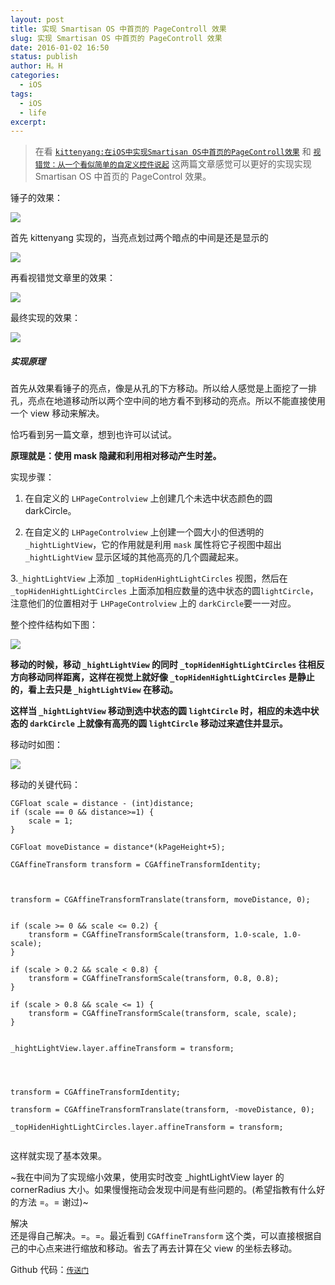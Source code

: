 ```yaml
---
layout: post
title: 实现 Smartisan OS 中首页的 PageControll 效果
slug: 实现 Smartisan OS 中首页的 PageControll 效果
date: 2016-01-02 16:50
status: publish
author: H。H
categories: 
  - iOS
tags:
  - iOS
  - life
excerpt: 
---
```


> 在看 [`kittenyang:在iOS中实现Smartisan OS中首页的PageControll效果`](http://kittenyang.com/pagecontrol/) 和 [`视错觉：从一个看似简单的自定义控件说起`](http://www.cnblogs.com/ludashi/p/4994520.html) 这两篇文章感觉可以更好的实现实现 Smartisan OS 中首页的 PageControl 效果。

锤子的效果：

![](https://linsyorozuya.com/content/images/2016/01/2014-11-10-22_03_58.gif)

首先 kittenyang 实现的，当亮点划过两个暗点的中间是还是显示的

![](https://linsyorozuya.com/content/images/2016/01/2014-11-10-22_43_44.gif)

再看视错觉文章里的效果：

![](https://linsyorozuya.com/content/images/2016/01/545446-20151125131300812-815351965.gif)

最终实现的效果：

![](https://linsyorozuya.com/content/images/2016/01/c667f932a455b121f1934c8c5b754f34.gif)

##### 实现原理

首先从效果看锤子的亮点，像是从孔的下方移动。所以给人感觉是上面挖了一排孔，亮点在地道移动所以两个空中间的地方看不到移动的亮点。所以不能直接使用一个 view 移动来解决。

恰巧看到另一篇文章，想到也许可以试试。

**原理就是：使用 mask 隐藏和利用相对移动产生时差。**

实现步骤：

1. 在自定义的 `LHPageControlview` 上创建几个未选中状态颜色的圆 darkCircle。

2. 在自定义的 `LHPageControlview` 上创建一个圆大小的但透明的`_hightLightView`，它的作用就是利用 `mask` 属性将它子视图中超出 `_hightLightView` 显示区域的其他高亮的几个圆藏起来。

3.`_hightLightView` 上添加 `_topHidenHightLightCircles` 视图，然后在 `_topHidenHightLightCircles` 上面添加相应数量的选中状态的圆`lightCircle`，注意他们的位置相对于 `LHPageControlview` 上的 `darkCircle`要一一对应。

整个控件结构如下图：

![](https://linsyorozuya.com/content/images/2016/01/B8150BBE-FF77-4F04-BFA9-0A682359896E.png)

**移动的时候，移动 `_hightLightView` 的同时 `_topHidenHightLightCircles` 往相反方向移动同样距离，这样在视觉上就好像 `_topHidenHightLightCircles` 是静止的，看上去只是 `_hightLightView` 在移动。**

**这样当 `_hightLightView` 移动到选中状态的圆 `lightCircle` 时，相应的未选中状态的 `darkCircle` 上就像有高亮的圆 `lightCircle` 移动过来遮住并显示。**

移动时如图：

![](https://linsyorozuya.com/content/images/2016/01/72D0810E-08D5-4876-BEA1-9D12452BCE7A.png)

移动的关键代码：

```
CGFloat scale = distance - (int)distance;
if (scale == 0 && distance>=1) {
    scale = 1;
}

CGFloat moveDistance = distance*(kPageHeight+5);

CGAffineTransform transform = CGAffineTransformIdentity;



transform = CGAffineTransformTranslate(transform, moveDistance, 0);


if (scale >= 0 && scale <= 0.2) {
    transform = CGAffineTransformScale(transform, 1.0-scale, 1.0-scale);
}

if (scale > 0.2 && scale < 0.8) {
    transform = CGAffineTransformScale(transform, 0.8, 0.8);
}

if (scale > 0.8 && scale <= 1) {
    transform = CGAffineTransformScale(transform, scale, scale);
}


_hightLightView.layer.affineTransform = transform;




transform = CGAffineTransformIdentity;

transform = CGAffineTransformTranslate(transform, -moveDistance, 0);

_topHidenHightLightCircles.layer.affineTransform = transform;


```

这样就实现了基本效果。

~我在中间为了实现缩小效果，使用实时改变 _hightLightView layer 的 cornerRadius 大小。如果慢慢拖动会发现中间是有些问题的。(希望指教有什么好的方法 =。= 谢过)~

解决  
还是得自己解决。=。=。最近看到 `CGAffineTransform` 这个类，可以直接根据自己的中心点来进行缩放和移动。省去了再去计算在父 view 的坐标去移动。

Github 代码：[`传送门`](https://github.com/LinBling/LHPageControlTry)

